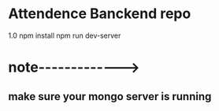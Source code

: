 # Attendence Banckend repo
1.0
npm install
npm run dev-server

# note------------->
## make sure your mongo server is running
